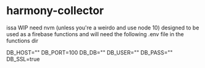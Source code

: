 # harmony-collector
issa WIP
need nvm (unless you're a weirdo and use node 10) 
designed to be used as a firebase functions and will need the following .env file in the functions dir

DB_HOST=""
DB_PORT=100
DB_DB=""
DB_USER=""
DB_PASS=""
DB_SSL=true